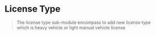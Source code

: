# License Type
>The license type sub-module encompass to add new license type which is heavy vehicle or light manual vehicle license 